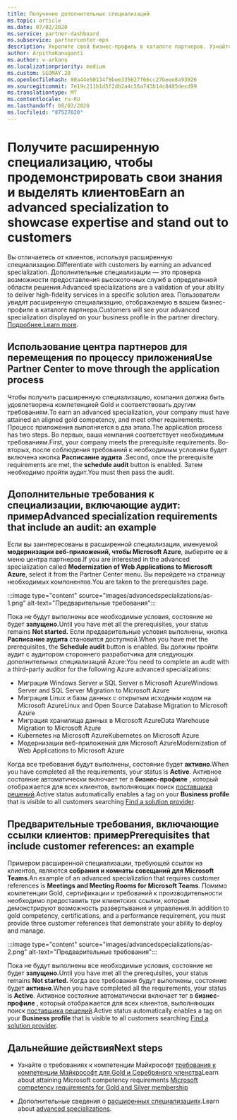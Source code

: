 ```yaml
---
title: Получение дополнительных специализаций
ms.topic: article
ms.date: 07/02/2020
ms.service: partner-dashboard
ms.subservice: partnercenter-mpn
description: Укрепите свой бизнес-профиль в каталоге партнеров. Узнайте, как получить дополнительные специализации, а также компетенции Gold-серебро.
author: ArpithaKanuganti
ms.author: v-arkanu
ms.localizationpriority: medium
ms.custom: SEOMAY.20
ms.openlocfilehash: 80a44e50134f9bee335627f66cc27beee8a93926
ms.sourcegitcommit: 7e19c211b1d5f2db2a4c56a743b14c8485decd99
ms.translationtype: MT
ms.contentlocale: ru-RU
ms.lasthandoff: 08/03/2020
ms.locfileid: "87527020"
---
```

# <a name="earn-an-advanced-specialization-to-showcase-expertise-and-stand-out-to-customers"></a><span data-ttu-id="4354a-104">Получите расширенную специализацию, чтобы продемонстрировать свои знания и выделять клиентов</span><span class="sxs-lookup"><span data-stu-id="4354a-104">Earn an advanced specialization to showcase expertise and stand out to customers</span></span> 

<span data-ttu-id="4354a-105">Вы отличаетесь от клиентов, используя расширенную специализацию.</span><span class="sxs-lookup"><span data-stu-id="4354a-105">Differentiate with customers by earning an advanced specialization.</span></span> <span data-ttu-id="4354a-106">Дополнительные специализации — это проверка возможности предоставления высокоточных служб в определенной области решения.</span><span class="sxs-lookup"><span data-stu-id="4354a-106">Advanced specializations are a validation of your ability to deliver high-fidelity services in a specific solution area.</span></span> <span data-ttu-id="4354a-107">Пользователи увидят расширенную специализацию, отображаемую в вашем бизнес-профиле в каталоге партнера.</span><span class="sxs-lookup"><span data-stu-id="4354a-107">Customers will see your advanced specialization displayed on your business profile in the partner directory.</span></span> <span data-ttu-id="4354a-108">[Подробнее.](https://partner.microsoft.com/membership/advanced-specialization)</span><span class="sxs-lookup"><span data-stu-id="4354a-108">[Learn more](https://partner.microsoft.com/membership/advanced-specialization).</span></span>

## <a name="use-partner-center-to-move-through-the-application-process"></a><span data-ttu-id="4354a-109">Использование центра партнеров для перемещения по процессу приложения</span><span class="sxs-lookup"><span data-stu-id="4354a-109">Use Partner Center to move through the application process</span></span>

<span data-ttu-id="4354a-110">Чтобы получить расширенную специализацию, компания должна быть удовлетворена компетенцией Gold и соответствовать другим требованиям.</span><span class="sxs-lookup"><span data-stu-id="4354a-110">To earn an advanced specialization, your company must have attained an aligned gold competency, and meet other requirements.</span></span> <span data-ttu-id="4354a-111">Процесс приложения выполняется в два этапа.</span><span class="sxs-lookup"><span data-stu-id="4354a-111">The application process has two steps.</span></span> <span data-ttu-id="4354a-112">Во первых, ваша компания соответствует необходимым требованиям.</span><span class="sxs-lookup"><span data-stu-id="4354a-112">First, your company meets the prerequisite requirements.</span></span> <span data-ttu-id="4354a-113">Во-вторых, после соблюдения требований к необходимым условиям будет включена кнопка **Расписание аудита** .</span><span class="sxs-lookup"><span data-stu-id="4354a-113">Second, once the prerequisite requirements are met, the **schedule audit** button is enabled.</span></span> <span data-ttu-id="4354a-114">Затем необходимо пройти аудит.</span><span class="sxs-lookup"><span data-stu-id="4354a-114">You must then pass the audit.</span></span> 

## <a name="advanced-specialization-requirements-that-include-an-audit-an-example"></a><span data-ttu-id="4354a-115">Дополнительные требования к специализации, включающие аудит: пример</span><span class="sxs-lookup"><span data-stu-id="4354a-115">Advanced specialization requirements that include an audit: an example</span></span>

<span data-ttu-id="4354a-116">Если вы заинтересованы в расширенной специализации, именуемой **модернизации веб-приложений, чтобы Microsoft Azure**, выберите ее в меню центра партнеров.</span><span class="sxs-lookup"><span data-stu-id="4354a-116">If you are interested in the advanced specialization called **Modernization of Web Applications to Microsoft Azure**, select it from the Partner Center menu.</span></span> <span data-ttu-id="4354a-117">Вы перейдете на страницу необходимых компонентов.</span><span class="sxs-lookup"><span data-stu-id="4354a-117">You are taken to the prerequisites page.</span></span>

:::image type="content" source="images/advancedspecializations/as-1.png" alt-text="Предварительные требования":::


<span data-ttu-id="4354a-119">Пока не будут выполнены все необходимые условия, состояние не будет **запущено.**</span><span class="sxs-lookup"><span data-stu-id="4354a-119">Until you have met all the prerequisites, your status remains **Not started.**</span></span> <span data-ttu-id="4354a-120">Если предварительные условия выполнены, кнопка **Расписание аудита** становится доступной.</span><span class="sxs-lookup"><span data-stu-id="4354a-120">When you have met the prerequisites, the **Schedule audit** button is enabled.</span></span> <span data-ttu-id="4354a-121">Вы должны пройти аудит с аудитором стороннего разработчика для следующих дополнительных специализаций Azure:</span><span class="sxs-lookup"><span data-stu-id="4354a-121">You need to complete an audit with a third-party auditor for the following Azure advanced specializations:</span></span>
 
- <span data-ttu-id="4354a-122">Миграция Windows Server и SQL Server в Microsoft Azure</span><span class="sxs-lookup"><span data-stu-id="4354a-122">Windows Server and SQL Server Migration to Microsoft Azure</span></span>
- <span data-ttu-id="4354a-123">Миграция Linux и базы данных с открытым исходным кодом на Microsoft Azure</span><span class="sxs-lookup"><span data-stu-id="4354a-123">Linux and Open Source Database Migration to Microsoft Azure</span></span>
- <span data-ttu-id="4354a-124">Миграция хранилища данных в Microsoft Azure</span><span class="sxs-lookup"><span data-stu-id="4354a-124">Data Warehouse Migration to Microsoft Azure</span></span>
- <span data-ttu-id="4354a-125">Kubernetes на Microsoft Azure</span><span class="sxs-lookup"><span data-stu-id="4354a-125">Kubernetes on Microsoft Azure</span></span>
- <span data-ttu-id="4354a-126">Модернизации веб-приложений для Microsoft Azure</span><span class="sxs-lookup"><span data-stu-id="4354a-126">Modernization of Web Applications to Microsoft Azure</span></span>


<span data-ttu-id="4354a-127">Когда все требования будут выполнены, состояние будет **активно**.</span><span class="sxs-lookup"><span data-stu-id="4354a-127">When you have completed all the requirements, your status is **Active**.</span></span> <span data-ttu-id="4354a-128">Активное состояние автоматически включает тег в **бизнес-профиле** , который отображается для всех клиентов, выполняющих поиск [поставщика решений](https://www.microsoft.com/solution-providers/home).</span><span class="sxs-lookup"><span data-stu-id="4354a-128">Active status automatically enables a tag on your **Business profile** that is visible to all customers searching [Find a solution provider](https://www.microsoft.com/solution-providers/home).</span></span>

## <a name="prerequisites-that-include-customer-references-an-example"></a><span data-ttu-id="4354a-129">Предварительные требования, включающие ссылки клиентов: пример</span><span class="sxs-lookup"><span data-stu-id="4354a-129">Prerequisites that include customer references: an example</span></span>

<span data-ttu-id="4354a-130">Примером расширенной специализации, требующей ссылок на клиентов, являются **собрания и комнаты совещаний для Microsoft Teams**.</span><span class="sxs-lookup"><span data-stu-id="4354a-130">An example of an advanced specialization that requires customer references is **Meetings and Meeting Rooms for Microsoft Teams**.</span></span> <span data-ttu-id="4354a-131">Помимо компетенции Gold, сертификации и требований к производительности необходимо предоставить три клиентских ссылки, которые демонстрируют возможность развертывания и управления.</span><span class="sxs-lookup"><span data-stu-id="4354a-131">In addition to gold competency, certifications, and a performance requirement, you must provide three customer references that demonstrate your ability to deploy and manage.</span></span>

:::image type="content" source="images/advancedspecializations/as-2.png" alt-text="Предварительные требования":::

<span data-ttu-id="4354a-133">Пока не будут выполнены все необходимые условия, состояние не будет **запущено.**</span><span class="sxs-lookup"><span data-stu-id="4354a-133">Until you have met all the prerequisites, your status remains **Not started.**</span></span> <span data-ttu-id="4354a-134">Когда все требования будут выполнены, состояние будет **активно**.</span><span class="sxs-lookup"><span data-stu-id="4354a-134">When you have completed all the requirements, your status is **Active**.</span></span> <span data-ttu-id="4354a-135">Активное состояние автоматически включает тег в **бизнес-профиле** , который отображается для всех клиентов, выполняющих поиск [поставщика решений](https://www.microsoft.com/solution-providers/home).</span><span class="sxs-lookup"><span data-stu-id="4354a-135">Active status automatically enables a tag on your **Business profile** that is visible to all customers searching [Find a solution provider](https://www.microsoft.com/solution-providers/home).</span></span>

## <a name="next-steps"></a><span data-ttu-id="4354a-136">Дальнейшие действия</span><span class="sxs-lookup"><span data-stu-id="4354a-136">Next steps</span></span>

- <span data-ttu-id="4354a-137">Узнайте о требованиях к компетенции Майкрософт [требования к компетенции Майкрософт для Gold и Серебряного членства](learn-about-competencies.md)</span><span class="sxs-lookup"><span data-stu-id="4354a-137">Learn about attaining Microsoft competency requirements [Microsoft competency requirements for Gold and Silver membership](learn-about-competencies.md)</span></span>

- <span data-ttu-id="4354a-138">Дополнительные сведения о [расширенных специализациях](https://partner.microsoft.com/membership/advanced-specialization).</span><span class="sxs-lookup"><span data-stu-id="4354a-138">Learn about [advanced specializations](https://partner.microsoft.com/membership/advanced-specialization).</span></span>
